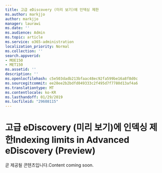 ```yaml
---
title: 고급 eDiscovery (미리 보기)에 인덱싱 제한
ms.author: markjjo
author: markjjo
manager: laurawi
ms.date: ''
ms.audience: Admin
ms.topic: article
ms.service: o365-administration
localization_priority: Normal
ms.collection: ''
search.appverid:
- MOE150
- MET150
ms.assetid: ''
description: ''
ms.openlocfilehash: c5e503dadb213bfaac48ec92fa599be16a8f8d0c
ms.sourcegitcommit: ee28ee2b2bdfd049333c2f495d7f7780d13af4a6
ms.translationtype: MT
ms.contentlocale: ko-KR
ms.lasthandoff: 01/29/2019
ms.locfileid: "29608115"
---
```

# <a name="indexing-limits-in-advanced-ediscovery-preview"></a><span data-ttu-id="88200-102">고급 eDiscovery (미리 보기)에 인덱싱 제한</span><span class="sxs-lookup"><span data-stu-id="88200-102">Indexing limits in Advanced eDiscovery (Preview)</span></span>

<span data-ttu-id="88200-103">곧 제공될 콘텐츠입니다.</span><span class="sxs-lookup"><span data-stu-id="88200-103">Content coming soon.</span></span>
